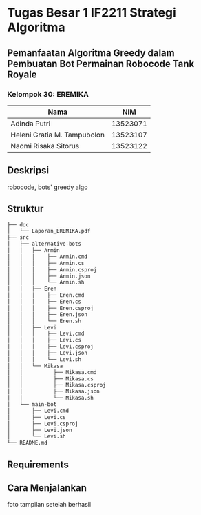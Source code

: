 # Tugas Besar 1 IF2211 Strategi Algoritma
## Pemanfaatan Algoritma Greedy dalam Pembuatan Bot Permainan Robocode Tank Royale

### Kelompok 30: EREMIKA
| Nama | NIM |
|------|-----|
| Adinda Putri | 13523071 |
| Heleni Gratia M. Tampubolon	| 13523107 |
| Naomi Risaka Sitorus | 13523122 |

## Deskripsi
robocode, bots' greedy algo

## Struktur
```bash
├── doc
│   └── Laporan_EREMIKA.pdf
├── src
│   ├── alternative-bots
│   │   ├── Armin
│   │   │    ├── Armin.cmd
│   │   │    ├── Armin.cs
│   │   │    ├── Armin.csproj
│   │   │    ├── Armin.json
│   │   │    └── Armin.sh
│   │   ├── Eren
│   │   │    ├── Eren.cmd
│   │   │    ├── Eren.cs
│   │   │    ├── Eren.csproj
│   │   │    ├── Eren.json
│   │   │    └── Eren.sh
│   │   ├── Levi
│   │   │    ├── Levi.cmd
│   │   │    ├── Levi.cs
│   │   │    ├── Levi.csproj
│   │   │    ├── Levi.json
│   │   │    └── Levi.sh
│   │   └── Mikasa
│   │          ├── Mikasa.cmd
│   │          ├── Mikasa.cs
│   │          ├── Mikasa.csproj
│   │          ├── Mikasa.json
│   │          └── Mikasa.sh
│   └── main-bot
│       ├── Levi.cmd
│       ├── Levi.cs
│       ├── Levi.csproj
│       ├── Levi.json
│       └── Levi.sh
└── README.md
```

## Requirements
   
## Cara Menjalankan
foto tampilan setelah berhasil
